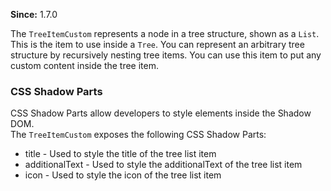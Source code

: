 **Since:** 1.7.0

The `TreeItemCustom` represents a node in a tree structure, shown as a `List`.  
This is the item to use inside a `Tree`. You can represent an arbitrary tree structure by recursively nesting tree items. You can use this item to put any custom content inside the tree item.

### CSS Shadow Parts

<ui5-link target="_blank" href="https://developer.mozilla.org/en-US/docs/Web/CSS/::part">CSS Shadow Parts</ui5-link> allow developers to style elements inside the Shadow DOM.  
The `TreeItemCustom` exposes the following CSS Shadow Parts:

- title - Used to style the title of the tree list item
- additionalText - Used to style the additionalText of the tree list item
- icon - Used to style the icon of the tree list item
